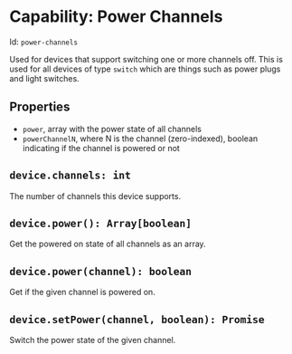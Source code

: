 # Capability: Power Channels

Id: `power-channels`

Used for devices that support switching one or more channels off. This is used
for all devices of type `switch` which are things such as power plugs and
light switches.

## Properties

* `power`, array with the power state of all channels
* `powerChannelN`, where N is the channel (zero-indexed), boolean indicating if the channel is powered or not

## `device.channels: int`

The number of channels this device supports.

## `device.power(): Array[boolean]`

Get the powered on state of all channels as an array.

## `device.power(channel): boolean`

Get if the given channel is powered on.

## `device.setPower(channel, boolean): Promise`

Switch the power state of the given channel.
